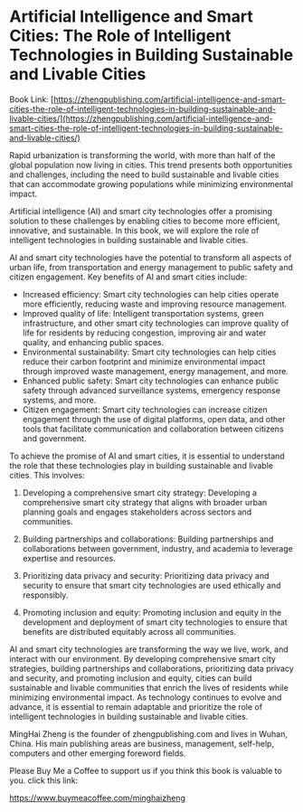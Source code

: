 # Artificial Intelligence and Smart Cities: The Role of Intelligent Technologies in Building Sustainable and Livable Cities

Book Link: [https://zhengpublishing.com/artificial-intelligence-and-smart-cities-the-role-of-intelligent-technologies-in-building-sustainable-and-livable-cities/](https://zhengpublishing.com/artificial-intelligence-and-smart-cities-the-role-of-intelligent-technologies-in-building-sustainable-and-livable-cities/)

Rapid urbanization is transforming the world, with more than half of the global population now living in cities. This trend presents both opportunities and challenges, including the need to build sustainable and livable cities that can accommodate growing populations while minimizing environmental impact.

Artificial intelligence (AI) and smart city technologies offer a promising solution to these challenges by enabling cities to become more efficient, innovative, and sustainable. In this book, we will explore the role of intelligent technologies in building sustainable and livable cities.

AI and smart city technologies have the potential to transform all aspects of urban life, from transportation and energy management to public safety and citizen engagement. Key benefits of AI and smart cities include:

* Increased efficiency: Smart city technologies can help cities operate more efficiently, reducing waste and improving resource management.
* Improved quality of life: Intelligent transportation systems, green infrastructure, and other smart city technologies can improve quality of life for residents by reducing congestion, improving air and water quality, and enhancing public spaces.
* Environmental sustainability: Smart city technologies can help cities reduce their carbon footprint and minimize environmental impact through improved waste management, energy management, and more.
* Enhanced public safety: Smart city technologies can enhance public safety through advanced surveillance systems, emergency response systems, and more.
* Citizen engagement: Smart city technologies can increase citizen engagement through the use of digital platforms, open data, and other tools that facilitate communication and collaboration between citizens and government.

To achieve the promise of AI and smart cities, it is essential to understand the role that these technologies play in building sustainable and livable cities. This involves:

1. Developing a comprehensive smart city strategy: Developing a comprehensive smart city strategy that aligns with broader urban planning goals and engages stakeholders across sectors and communities.

2. Building partnerships and collaborations: Building partnerships and collaborations between government, industry, and academia to leverage expertise and resources.

3. Prioritizing data privacy and security: Prioritizing data privacy and security to ensure that smart city technologies are used ethically and responsibly.

4. Promoting inclusion and equity: Promoting inclusion and equity in the development and deployment of smart city technologies to ensure that benefits are distributed equitably across all communities.

AI and smart city technologies are transforming the way we live, work, and interact with our environment. By developing comprehensive smart city strategies, building partnerships and collaborations, prioritizing data privacy and security, and promoting inclusion and equity, cities can build sustainable and livable communities that enrich the lives of residents while minimizing environmental impact. As technology continues to evolve and advance, it is essential to remain adaptable and prioritize the role of intelligent technologies in building sustainable and livable cities.

MingHai Zheng is the founder of zhengpublishing.com and lives in Wuhan, China. His main publishing areas are business, management, self-help, computers and other emerging foreword fields.

Please Buy Me a Coffee to support us if you think this book is valuable to you. click this link:

https://www.buymeacoffee.com/minghaizheng
